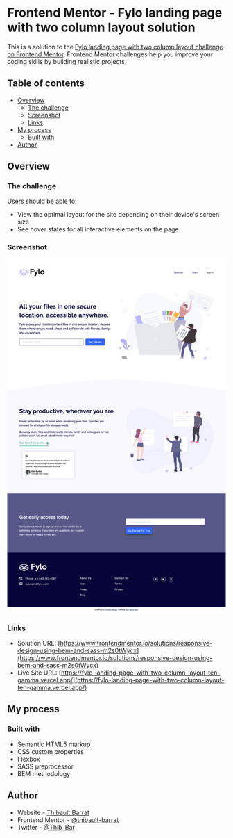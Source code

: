 # Frontend Mentor - Fylo landing page with two column layout solution

This is a solution to the [Fylo landing page with two column layout challenge on Frontend Mentor](https://www.frontendmentor.io/challenges/fylo-landing-page-with-two-column-layout-5ca5ef041e82137ec91a50f5). Frontend Mentor challenges help you improve your coding skills by building realistic projects. 

## Table of contents

- [Overview](#overview)
  - [The challenge](#the-challenge)
  - [Screenshot](#screenshot)
  - [Links](#links)
- [My process](#my-process)
  - [Built with](#built-with)
- [Author](#author)


## Overview

### The challenge

Users should be able to:

- View the optimal layout for the site depending on their device's screen size
- See hover states for all interactive elements on the page

### Screenshot

![](./Screenshot.png)

### Links

- Solution URL: [https://www.frontendmentor.io/solutions/responsive-design-using-bem-and-sass-m2s0tWycx](https://www.frontendmentor.io/solutions/responsive-design-using-bem-and-sass-m2s0tWycx)
- Live Site URL: [https://fylo-landing-page-with-two-column-layout-ten-gamma.vercel.app/](https://fylo-landing-page-with-two-column-layout-ten-gamma.vercel.app/)

## My process

### Built with

- Semantic HTML5 markup
- CSS custom properties
- Flexbox
- SASS preprocessor
- BEM methodology

## Author

- Website - [Thibault Barrat](https://www.thibault-barrat.com/)
- Frontend Mentor - [@thibault-barrat](https://www.frontendmentor.io/profile/thibault-barrat)
- Twitter - [@Thib_Bar](https://www.twitter.com/Thib_Bar)



